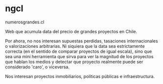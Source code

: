 # ngcl
numerosgrandes.cl

Web que acumula data del precio de grandes proyectos en Chile.

Por ahora, no nos interesan supuestas perdidas, tasaciones internacionales o valorizaciones arbitrarias. Ni siquiera que la data sea estrictamente correcta (en el sentido de comparar proyectos de igual escala), sino que sea una mini herramienta que sirva para ver la magnitud de los proyectos que hablan los medios y detectar que proyecto realmente puede ser considerado 'caro', o viceversa.

Nos interesan proyectos inmobiliarios, políticas públicas e infraestructura.


